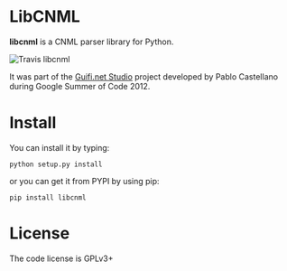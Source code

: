 LibCNML
=======

**libcnml** is a CNML parser library for Python.

![Travis libcnml](https://travis-ci.org/PabloCastellano/libcnml.svg?branch=master)

It was part of the [Guifi.net Studio](https://github.com/PabloCastellano/guifinetstudio) project developed by Pablo Castellano
during Google Summer of Code 2012.

Install
=======

You can install it by typing:

    python setup.py install

or you can get it from PYPI by using pip:

    pip install libcnml

License
=======
The code license is GPLv3+
